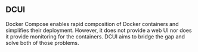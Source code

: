 ## DCUI

Docker Compose enables rapid composition of Docker containers and simplifies their deployment. However, it does not provide a web UI nor does it provide monitoring for the containers. DCUI aims to bridge the gap and solve both of those problems.
